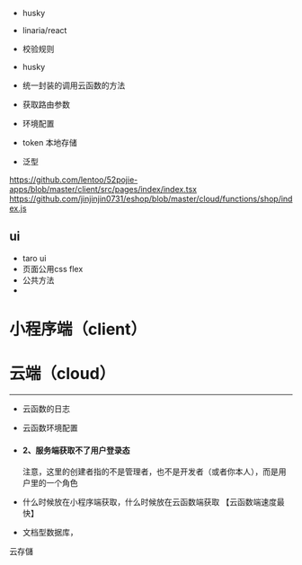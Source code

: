 
- husky
- linaria/react
- 校验规则
- husky
- 统一封装的调用云函数的方法 

- 获取路由参数
- 环境配置

- token 本地存储


- 泛型  

https://github.com/lentoo/52pojie-apps/blob/master/client/src/pages/index/index.tsx
https://github.com/jinjinjin0731/eshop/blob/master/cloud/functions/shop/index.js

<!-- 可学习
 https://github.com/hi-our/hi-face/blob/master/taro/src/app.js  -->

<!--  鉴权 https://juejin.cn/post/6844904032138428424 -->
<!-- tabbar  -->
<!-- https://cloud.tencent.com/developer/article/1738699 -->
## ui  
- taro ui
- 页面公用css  flex
- 公共方法 
- 

# 小程序端（client）

# 云端（cloud）



---
- 云函数的日志

- 云函数环境配置

- #### 2、服务端获取不了用户登录态

  注意，这里的创建者指的不是管理者，也不是开发者（或者你本人），而是用户里的一个角色

- 什么时候放在小程序端获取，什么时候放在云函数端获取  【云函数端速度最快】

- 文档型数据库，

 



云存儲
